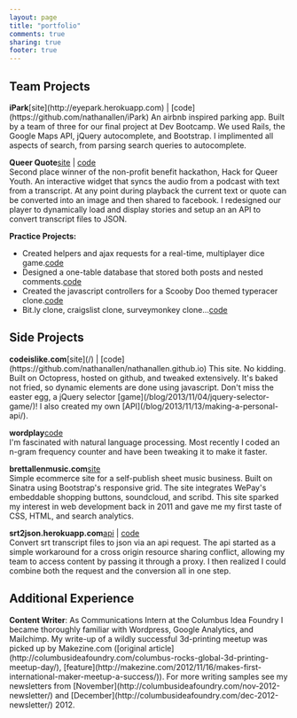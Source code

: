 ```yaml
---
layout: page
title: "portfolio"
comments: true
sharing: true
footer: true
---
```


<h2>Team Projects</h2>
<strong>iPark</strong><span id="portfolio-links">[site](http://eyepark.herokuapp.com) | [code](https://github.com/nathanallen/iPark)</span>  
An airbnb inspired parking app. Built by a team of three for our final project at Dev Bootcamp. We used Rails, the Google Maps API, jQuery autocomplete, and Bootstrap. I implimented all aspects of search, from parsing search queries to autocomplete.

<strong>Queer Quote</strong><span id="portfolio-links">[site](http://queerquote.com/) | [code](https://github.com/SamSamskies/Queer-Quote)</span>  
Second place winner of the non-profit benefit hackathon, Hack for Queer Youth. An interactive widget that syncs the audio from a podcast with text from a transcript. At any point during playback the current text or quote can be converted into an image and then shared to facebook. I redesigned our player to dynamically load and display stories and setup an an API to convert transcript files to JSON.

<strong>Practice Projects:</strong>  
* Created helpers and ajax requests for a real-time, multiplayer dice game.<span id="portfolio-links">[code](https://github.com/tiger-swallowtails-2013/liars-dice)</span>  
* Designed a one-table database that stored both posts and nested comments.<span id="portfolio-links">[code](https://github.com/tiger-swallowtails-2013/gutoverflow)</span>   
* Created the javascript controllers for a Scooby Doo themed typeracer clone.<span id="portfolio-links">[code](https://github.com/tiger-swallowtails-2013/speedracer/)</span>  
* Bit.ly clone, craigslist clone, surveymonkey clone...<span id="portfolio-links">[code](https://github.com/nathanallen?tab=repositories)</span>  

<h2>Side Projects</h2>
<strong>codeislike.com</strong><span id="portfolio-links">[site](/) | [code](https://github.com/nathanallen/nathanallen.github.io)</span>  
This site. No kidding. Built on Octopress, hosted on github, and tweaked extensively. It's baked not fried, so dynamic elements are done using javascript. Don't miss the easter egg, a jQuery selector [game](/blog/2013/11/04/jquery-selector-game/)! I also created my own [API](/blog/2013/11/13/making-a-personal-api/).

<strong>wordplay</strong><span id="portfolio-links">[code](https://github.com/nathanallen/wordplay)</span>  
I'm fascinated with natural language processing. Most recently I coded an n-gram frequency counter and have been tweaking it to make it faster.

<strong>brettallenmusic.com</strong><span id="portfolio-links">[site](http://app.brettallenmusic.com)</span>  
Simple ecommerce site for a self-publish sheet music business. Built on Sinatra using Bootstrap's responsive grid. The site integrates WePay's embeddable shopping buttons, soundcloud, and scribd. This site sparked my interest in web development back in 2011 and gave me my first taste of CSS, HTML, and search analytics.

<strong>srt2json.herokuapp.com</strong><span id="portfolio-links">[api](http://srt2json.herokuapp.com/) | [code](https://github.com/nathanallen/srt-to-json-api/)</span>  
Convert srt transcript files to json via an api request. The api started as a simple workaround for a cross origin resource sharing conflict, allowing my team to access content by passing it through a proxy. I then realized I could combine both the request and the conversion all in one step.

<h2>Additional Experience</h2>
<strong>Content Writer</strong>: As Communications Intern at the Columbus Idea Foundry I became thoroughly familiar with Wordpress, Google Analytics, and Mailchimp. My write-up of a wildly successful 3d-printing meetup was picked up by Makezine.com ([original article](http://columbusideafoundry.com/columbus-rocks-global-3d-printing-meetup-day/), [feature](http://makezine.com/2012/11/16/makes-first-international-maker-meetup-a-success/)). For more writing samples see my newsletters from [November](http://columbusideafoundry.com/nov-2012-newsletter/) and [December](http://columbusideafoundry.com/dec-2012-newsletter/) 2012.
